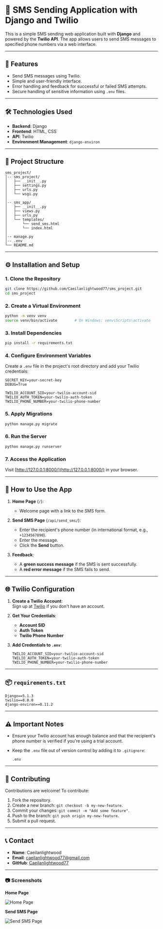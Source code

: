 # 📱 SMS Sending Application with Django and Twilio

This is a simple SMS sending web application built with **Django** and powered by the **Twilio API**. The app allows users to send SMS messages to specified phone numbers via a web interface.

---

## 🚀 Features

- Send SMS messages using Twilio.
- Simple and user-friendly interface.
- Error handling and feedback for successful or failed SMS attempts.
- Secure handling of sensitive information using `.env` files.

---

## 🛠️ Technologies Used

- **Backend**: Django
- **Frontend**: HTML, CSS
- **API**: Twilio
- **Environment Management**: `django-environ`

---

## 📂 Project Structure

```
sms_project/
│-- sms_project/
│   ├── __init__.py
│   ├── settings.py
│   ├── urls.py
│   └── wsgi.py
│
│-- sms_app/
│   ├── __init__.py
│   ├── views.py
│   ├── urls.py
│   └── templates/
│       └── send_sms.html
│       └── index.html
│
│-- manage.py
│-- .env
└── README.md
```

---

## ⚙️ Installation and Setup

### 1. Clone the Repository

```bash
git clone https://github.com/Caeilanlightwood77/sms_project.git
cd sms_project
```

### 2. Create a Virtual Environment

```bash
python -m venv venv
source venv/bin/activate        # On Windows: venv\Scripts\activate
```

### 3. Install Dependencies

```bash
pip install -r requirements.txt
```

### 4. Configure Environment Variables

Create a `.env` file in the project's root directory and add your Twilio credentials:

```env
SECRET_KEY=your-secret-key
DEBUG=True

TWILIO_ACCOUNT_SID=your-twilio-account-sid
TWILIO_AUTH_TOKEN=your-twilio-auth-token
TWILIO_PHONE_NUMBER=your-twilio-phone-number
```

### 5. Apply Migrations

```bash
python manage.py migrate
```

### 6. Run the Server

```bash
python manage.py runserver
```

### 7. Access the Application

Visit [http://127.0.0.1:8000/](http://127.0.0.1:8000/) in your browser.

---

## 🔧 How to Use the App

1. **Home Page** (`/`):  
   - Welcome page with a link to the SMS form.

2. **Send SMS Page** (`/api/send_sms/`):  
   - Enter the recipient's phone number (in international format, e.g., `+1234567890`).
   - Enter the message.
   - Click the **Send** button.

3. **Feedback**:  
   - A **green success message** if the SMS is sent successfully.
   - A **red error message** if the SMS fails to send.

---

## 🌐 Twilio Configuration

1. **Create a Twilio Account**:  
   Sign up at [Twilio](https://www.twilio.com/) if you don't have an account.

2. **Get Your Credentials**:  
   - **Account SID**
   - **Auth Token**
   - **Twilio Phone Number**

3. **Add Credentials to `.env`**:

   ```env
   TWILIO_ACCOUNT_SID=your-twilio-account-sid
   TWILIO_AUTH_TOKEN=your-twilio-auth-token
   TWILIO_PHONE_NUMBER=your-twilio-phone-number
   ```

---

## 📦 `requirements.txt`

```plaintext
Django==5.1.3
twilio==8.8.0
django-environ==0.11.2
```

---

## ⚠️ Important Notes

- Ensure your Twilio account has enough balance and that the recipient's phone number is verified if you're using a trial account.
- Keep the `.env` file out of version control by adding it to `.gitignore`:

  ```gitignore
  .env
  ```

---

## 🤝 Contributing

Contributions are welcome! To contribute:

1. Fork the repository.
2. Create a new branch: `git checkout -b my-new-feature`.
3. Commit your changes: `git commit -m "Add some feature"`.
4. Push to the branch: `git push origin my-new-feature`.
5. Submit a pull request.

---

## 📞 Contact

- **Name**: Caeilanlightwood
- **Email**: caeilanlightwood77@gmail.com
- **GitHub**: [Caeilanlightwood77](https://github.com/Caeilanlightwood77)

---

### 📷 Screenshots

**Home Page**

![Home Page](screenshots/homepage_screenshot.png)

**Send SMS Page**

![Send SMS Page](screenshots/sendsms_screenshot.png)